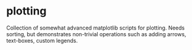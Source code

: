 # plotting
Collection of somewhat advanced matplotlib scripts for plotting. 
Needs sorting, but demonstrates non-trivial operations such as adding arrows, text-boxes, custom legends.
